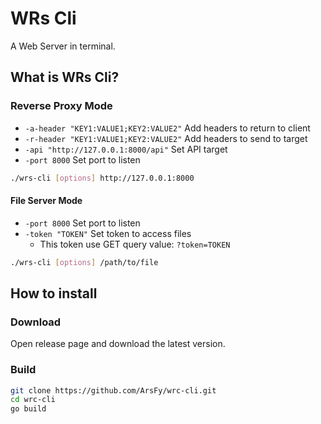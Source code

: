 # WRs Cli

A Web Server in terminal.

## What is WRs Cli?

### Reverse Proxy Mode

- `-a-header "KEY1:VALUE1;KEY2:VALUE2"` Add headers to return to client
- `-r-header "KEY1:VALUE1;KEY2:VALUE2"` Add headers to send to target
- `-api "http://127.0.0.1:8000/api"` Set API target
- `-port 8000` Set port to listen

```bash
./wrs-cli [options] http://127.0.0.1:8000
```

#### File Server Mode

- `-port 8000` Set port to listen
- `-token "TOKEN"` Set token to access files
  - This token use GET query value: `?token=TOKEN`

```bash
./wrs-cli [options] /path/to/file
```

## How to install

### Download

Open release page and download the latest version.

### Build

```bash
git clone https://github.com/ArsFy/wrc-cli.git
cd wrc-cli
go build
```